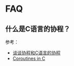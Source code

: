 # FAQ

## 什么是C语言的协程？

参考：

- [谈谈协程和C语言的协程](http://www.yeolar.com/note/2013/02/17/coroutines/)
- [Coroutines in C](http://www.chiark.greenend.org.uk/~sgtatham/coroutines.html)